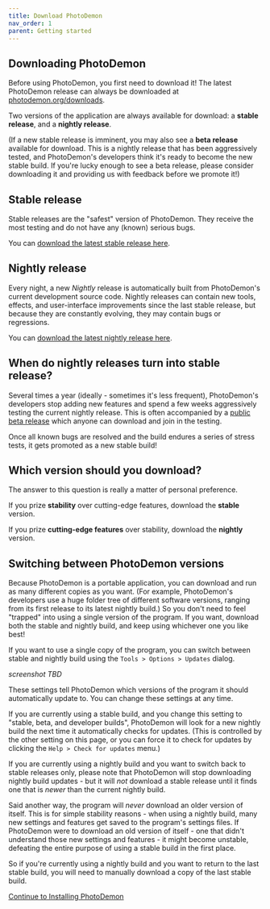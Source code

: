 ```yaml
---
title: Download PhotoDemon
nav_order: 1
parent: Getting started
---
```


## Downloading PhotoDemon

Before using PhotoDemon, you first need to download it!  The latest PhotoDemon release can always be downloaded at [photodemon.org/downloads](https://photodemon.org/download/).

Two versions of the application are always available for download: a **stable release**, and a **nightly release**.

(If a new stable release is imminent, you may also see a **beta release** available for download.  This is a nightly release that has been aggressively tested, and PhotoDemon's developers think it's ready to become the new stable build.  If you're lucky enough to see a beta release, please consider downloading it and providing us with feedback before we promote it!)

## Stable release 

Stable releases are the "safest" version of PhotoDemon.  They receive the most testing and do not have any (known) serious bugs.

You can [download the latest stable release here](https://photodemon.org/download/).

## Nightly release

Every night, a new *Nightly* release is automatically built from PhotoDemon's current development source code.  Nightly releases can contain new tools, effects, and user-interface improvements since the last stable release, but because they are constantly evolving, they may contain bugs or regressions.

You can [download the latest nightly release here](https://photodemon.org/download/).

## When do nightly releases turn into stable release?

Several times a year (ideally - sometimes it's less frequent), PhotoDemon's developers stop adding new features and spend a few weeks aggressively testing the current nightly release.  This is often accompanied by a [public beta release](https://en.wikipedia.org/wiki/Software_release_life_cycle#Beta) which anyone can download and join in the testing.

Once all known bugs are resolved and the build endures a series of stress tests, it gets promoted as a new stable build!

## Which version should you download?

The answer to this question is really a matter of personal preference.

If you prize **stability** over cutting-edge features, download the **stable** version.

If you prize **cutting-edge features** over stability, download the **nightly** version.

## Switching between PhotoDemon versions

Because PhotoDemon is a portable application, you can download and run as many different copies as you want.  (For example, PhotoDemon's developers use a huge folder tree of different software versions, ranging from its first release to its latest nightly build.)  So you don't need to feel "trapped" into using a single version of the program.  If you want, download both the stable and nightly build, and keep using whichever one you like best!

If you want to use a single copy of the program, you can switch between stable and nightly build using the `Tools > Options > Updates` dialog.

*screenshot TBD*

These settings tell PhotoDemon which versions of the program it should automatically update to.  You can change these settings at any time.  

If you are currently using a stable build, and you change this setting to "stable, beta, and developer builds", PhotoDemon will look for a new nightly build the next time it automatically checks for updates.  (This is controlled by the other setting on this page, or you can force it to check for updates by clicking the `Help > Check for updates` menu.)

If you are currently using a nightly build and you want to switch back to stable releases only, please note that PhotoDemon will stop downloading nightly build updates - but it will *not* download a stable release until it finds one that is *newer* than the current nightly build.

Said another way, the program will *never* download an older version of itself.  This is for simple stability reasons - when using a nightly build, many new settings and features get saved to the program's settings files.  If PhotoDemon were to download an old version of itself - one that didn't understand those new settings and features - it might become unstable, defeating the entire purpose of using a stable build in the first place.

So if you're currently using a nightly build and you want to return to the last stable build, you will need to manually download a copy of the last stable build.

[Continue to Installing PhotoDemon](/install-photodemon)
